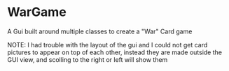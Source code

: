 # WarGame
A Gui built around multiple classes to create a "War" Card game

NOTE: I had trouble with the layout of the gui and I could not get card pictures to appear on
top of each other, instead they are made outside the GUI view, and scolling to the right or left will show them
